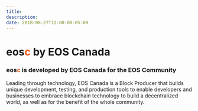 ```yaml
---
title:
description:
date: 2018-08-27T12:00:00-05:00
---
```


<h1 class="title w-100-l pt1 pb1 mv0 justify-center tc"><span class="tool-logo">eos<span style="color: #f05922;">c</span></span> by EOS Canada</h1>
<h3 class="title w-100-l pt3 pb4 mv0 fw3 justify-center tc"><span class="tool-logo">eos<span style="color: #f05922;">c</span></span> is developed by EOS Canada for the EOS Community</h3>
<p class="w-100-l pt3 pb4 mv0 fw3 justify-center tc">Leading through technology, EOS Canada is a Block Producer that builds unique development, testing, and production tools to enable developers and businesses to embrace blockchain technology to build a decentralized world, as well as for the benefit of the whole community.</p>


